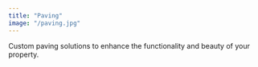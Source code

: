 ```yaml
---
title: "Paving"
image: "/paving.jpg"
---
```


Custom paving solutions to enhance the functionality and beauty of your property.
